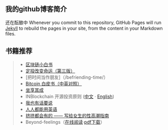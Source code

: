## 我的github博客简介
还在酝酿中
Whenever you commit to this repository, GitHub Pages will run [Jekyll](https://jekyllrb.com/) to rebuild the pages in your site, from the content in your Markdown files.

## 书籍推荐
> * [区块链小白书](https://blockchainlittlebook.com)
> * [定投改变命运（第三版）](https://onregularinvesting.com)
> * [把时间当作朋友]（/befriending-time/）
> * [Bitcoin 白皮书（中英对照）](/bitcoin-whitepaper-cn-en-translation/Bitcoin-Whitepaper-EN-CN.html)
> * [坐享其成](https://github.com/xiaolai/zuoxiangqicheng)
> * INBlockchain 开源投资原则 ([中文](/inb-principles/cn/) · [English](/inb-principles/en/))
> * [我也有话要说](/i-have-a-say/)
> * [人人都能用英语](/everyone-can-use-english/)
> * [挤挤都会有的 —— 写给女生的性高潮指南](/ji/)
> * Beyond-feelings（[在线阅读](https://www.academia.edu/10983846/Beyond_Feelings_A_Guide_to_Critical_Thinking_NINTH_EDITION)·[pdf下载](https://github.com/liudawozhemebang/beyond-feelings/blob/master/Beyond_Feelings_A_Guide_to_Critical_Thin.pdf)）


